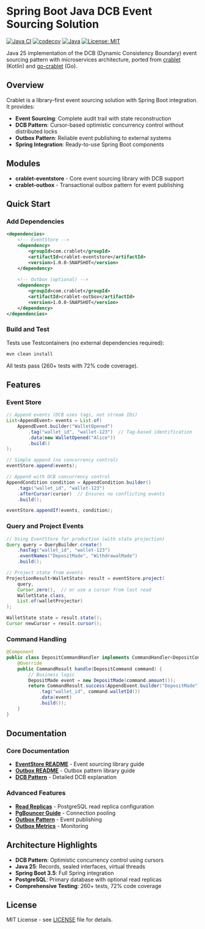 # Spring Boot Java DCB Event Sourcing Solution

[![Java CI](https://github.com/rodolfodpk/spring-crablet/actions/workflows/maven.yml/badge.svg)](https://github.com/rodolfodpk/spring-crablet/actions/workflows/maven.yml)
[![codecov](https://codecov.io/gh/rodolfodpk/spring-crablet/branch/main/graph/badge.svg)](https://codecov.io/gh/rodolfodpk/spring-crablet)
[![Java](https://img.shields.io/badge/Java-25-orange?logo=openjdk&logoColor=white)](https://openjdk.org/projects/jdk/25/)
[![License: MIT](https://img.shields.io/badge/License-MIT-yellow.svg)](https://opensource.org/licenses/MIT)

Java 25 implementation of the DCB (Dynamic Consistency Boundary) event sourcing pattern with microservices architecture, ported from [crablet](https://github.com/rodolfodpk/crablet) (Kotlin) and [go-crablet](https://github.com/rodolfodpk/go-crablet) (Go).

## Overview

Crablet is a library-first event sourcing solution with Spring Boot integration. It provides:

- **Event Sourcing**: Complete audit trail with state reconstruction
- **DCB Pattern**: Cursor-based optimistic concurrency control without distributed locks
- **Outbox Pattern**: Reliable event publishing to external systems
- **Spring Integration**: Ready-to-use Spring Boot components

## Modules

- **crablet-eventstore** - Core event sourcing library with DCB support
- **crablet-outbox** - Transactional outbox pattern for event publishing

## Quick Start

### Add Dependencies

```xml
<dependencies>
    <!-- EventStore -->
    <dependency>
        <groupId>com.crablet</groupId>
        <artifactId>crablet-eventstore</artifactId>
        <version>1.0.0-SNAPSHOT</version>
    </dependency>
    
    <!-- Outbox (optional) -->
    <dependency>
        <groupId>com.crablet</groupId>
        <artifactId>crablet-outbox</artifactId>
        <version>1.0.0-SNAPSHOT</version>
    </dependency>
</dependencies>
```

### Build and Test

Tests use Testcontainers (no external dependencies required):
```bash
mvn clean install
```

All tests pass (260+ tests with 72% code coverage).

## Features

### Event Store

```java
// Append events (DCB uses tags, not stream IDs)
List<AppendEvent> events = List.of(
    AppendEvent.builder("WalletOpened")
        .tag("wallet_id", "wallet-123")  // Tag-based identification
        .data(new WalletOpened("Alice"))
        .build()
);

// Simple append (no concurrency control)
eventStore.append(events);

// Append with DCB concurrency control
AppendCondition condition = AppendCondition.builder()
    .tags("wallet_id", "wallet-123")
    .afterCursor(cursor)  // Ensures no conflicting events
    .build();

eventStore.appendIf(events, condition);
```

### Query and Project Events

```java
// Using EventStore for production (with state projection)
Query query = QueryBuilder.create()
    .hasTag("wallet_id", "wallet-123")
    .eventNames("DepositMade", "WithdrawalMade")
    .build();

// Project state from events
ProjectionResult<WalletState> result = eventStore.project(
    query,
    Cursor.zero(),  // or use a cursor from last read
    WalletState.class,
    List.of(walletProjector)
);

WalletState state = result.state();
Cursor newCursor = result.cursor();
```

### Command Handling

```java
@Component
public class DepositCommandHandler implements CommandHandler<DepositCommand> {
    @Override
    public CommandResult handle(DepositCommand command) {
        // Business logic
        DepositMade event = new DepositMade(command.amount());
        return CommandResult.success(AppendEvent.builder("DepositMade")
            .tag("wallet_id", command.walletId())
            .data(event)
            .build());
    }
}
```

## Documentation

### Core Documentation
- **[EventStore README](crablet-eventstore/README.md)** - Event sourcing library guide
- **[Outbox README](crablet-outbox/README.md)** - Outbox pattern library guide
- **[DCB Pattern](crablet-eventstore/docs/DCB_AND_CRABLET.md)** - Detailed DCB explanation

### Advanced Features
- **[Read Replicas](crablet-eventstore/docs/READ_REPLICAS.md)** - PostgreSQL read replica configuration
- **[PgBouncer Guide](crablet-eventstore/docs/PGBOUNCER.md)** - Connection pooling
- **[Outbox Pattern](crablet-outbox/docs/OUTBOX_PATTERN.md)** - Event publishing
- **[Outbox Metrics](crablet-outbox/docs/OUTBOX_METRICS.md)** - Monitoring

## Architecture Highlights

- **DCB Pattern**: Optimistic concurrency control using cursors
- **Java 25**: Records, sealed interfaces, virtual threads
- **Spring Boot 3.5**: Full Spring integration
- **PostgreSQL**: Primary database with optional read replicas
- **Comprehensive Testing**: 260+ tests, 72% code coverage

## License

MIT License - see [LICENSE](LICENSE) file for details.
